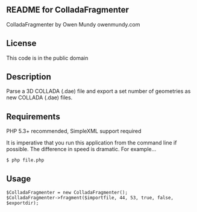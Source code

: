 
README for ColladaFragmenter
-------

ColladaFragmenter by Owen Mundy owenmundy.com


License
-------
This code is in the public domain


Description
-------
Parse a 3D COLLADA (.dae) file and export a set number of geometries as new COLLADA (.dae) files.


Requirements
-------
PHP 5.3+ recommended, SimpleXML support required

It is imperative that you run this application from the command line if possible. 
The difference in speed is dramatic. For example...

    $ php file.php


Usage
-------

    $ColladaFragmenter = new ColladaFragmenter();
    $ColladaFragmenter->fragment($importfile, 44, 53, true, false, $exportdir);